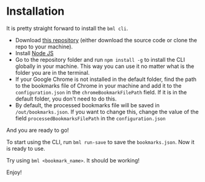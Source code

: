 # Installation

It is pretty straight forward to install the `bml cli`.

- Download [this repository](https://github.com/joao-gouveia/bookmark-launcher) (either download the source code or clone the repo to your machine).
- Install [Node JS](https://nodejs.org/en/download/)
- Go to the repository folder and run `npm install -g` to install the CLI globally in your machine. This way you can use it no matter what is the folder you are in the terminal.
- If your Google Chrome is not installed in the default folder, find the path to the bookmarks file of Chrome in your machine and add it to the `configuration.json` in the `chromeBookmarkFilePath` field. If it is in the default folder, you don't need to do this.
- By default, the processed bookmarks file will be saved in `/out/bookmarks.json`. If you want to change this, change the value of the field `processedBookmarksFilePath` in the `configuration.json`

And you are ready to go!

To start using the CLI, run `bml run-save` to save the `bookmarks.json`. Now it is ready to use.

Try using `bml <bookmark_name>`. It should be working!

Enjoy!